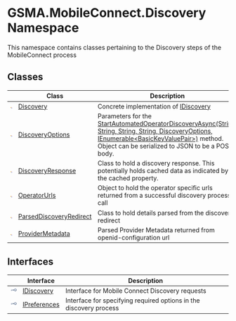 GSMA.MobileConnect.Discovery Namespace
======================================
This namespace contains classes pertaining to the Discovery steps of the MobileConnect process


Classes
-------

                | Class                        | Description                                                                                                                                                                                                   
--------------- | ---------------------------- | ------------------------------------------------------------------------------------------------------------------------------------------------------------------------------------------------------------- 
![Public class] | [Discovery][1]               | Concrete implementation of [IDiscovery][2]                                                                                                                                                                    
![Public class] | [DiscoveryOptions][3]        | Parameters for the [StartAutomatedOperatorDiscoveryAsync(String, String, String, String, DiscoveryOptions, IEnumerable&lt;BasicKeyValuePair>)][4] method. Object can be serialized to JSON to be a POST body. 
![Public class] | [DiscoveryResponse][5]       | Class to hold a discovery response. This potentially holds cached data as indicated by the cached property.                                                                                                   
![Public class] | [OperatorUrls][6]            | Object to hold the operator specific urls returned from a successful discovery process call                                                                                                                   
![Public class] | [ParsedDiscoveryRedirect][7] | Class to hold details parsed from the discovery redirect                                                                                                                                                      
![Public class] | [ProviderMetadata][8]        | Parsed Provider Metadata returned from openid-configuration url                                                                                                                                               


Interfaces
----------

                    | Interface         | Description                                                        
------------------- | ----------------- | ------------------------------------------------------------------ 
![Public interface] | [IDiscovery][2]   | Interface for Mobile Connect Discovery requests                    
![Public interface] | [IPreferences][9] | Interface for specifying required options in the discovery process 

[1]: Discovery/README.md
[2]: IDiscovery/README.md
[3]: DiscoveryOptions/README.md
[4]: IDiscovery/StartAutomatedOperatorDiscoveryAsync_1.md
[5]: DiscoveryResponse/README.md
[6]: OperatorUrls/README.md
[7]: ParsedDiscoveryRedirect/README.md
[8]: ProviderMetadata/README.md
[9]: IPreferences/README.md
[10]: ../_icons/Help.png
[Public class]: ../_icons/pubclass.gif "Public class"
[Public interface]: ../_icons/pubinterface.gif "Public interface"